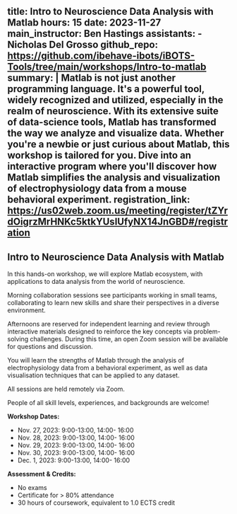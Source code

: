 title: Intro to Neuroscience Data Analysis with Matlab
hours: 15
date: 2023-11-27
main_instructor: Ben Hastings
assistants:
    - Nicholas Del Grosso
github_repo: https://github.com/ibehave-ibots/iBOTS-Tools/tree/main/workshops/Intro-to-matlab
summary: |
    Matlab is not just another programming language. It's a powerful tool, widely
    recognized and utilized, especially in the realm of neuroscience. With its
    extensive suite of data-science tools, Matlab has transformed the way we
    analyze and visualize data. Whether you're a newbie or just curious about
    Matlab, this workshop is tailored for you. Dive into an interactive program
    where you'll discover how Matlab simplifies the analysis and visualization of
    electrophysiology data from a mouse behavioral experiment.
registration_link: https://us02web.zoom.us/meeting/register/tZYrdOigrzMrHNKc5ktkYUsIUfyNX14JnGBD#/registration
--- 

##  Intro to Neuroscience Data Analysis with Matlab

In this hands-on workshop, we will explore Matlab ecosystem, with applications to data analysis from the world of neuroscience.

Morning collaboration sessions see participants working in small teams, collaborating to learn new skills and share their perspectives in a diverse environment.

Afternoons are reserved for independent learning and review through interactive materials designed to reinforce the key concepts via problem-solving challenges. During this time, an open Zoom session will be available for questions and discussion.

You will learn the strengths of Matlab through the analysis of electrophysiology data from a behavioral experiment, as well as data visualisation techniques that can be applied to any dataset.

All sessions are held remotely via Zoom.

People of all skill levels, experiences, and backgrounds are welcome!


**Workshop Dates:**

- Nov. 27, 2023: 9:00-13:00, 14:00- 16:00
- Nov. 28, 2023: 9:00-13:00, 14:00- 16:00
- Nov. 29, 2023: 9:00-13:00, 14:00- 16:00
- Nov. 30, 2023: 9:00-13:00, 14:00- 16:00
- Dec. 1, 2023: 9:00-13:00, 14:00- 16:00


**Assessment & Credits:**

- No exams
- Certificate for > 80% attendance
- 30 hours of coursework, equivalent to 1.0 ECTS credit